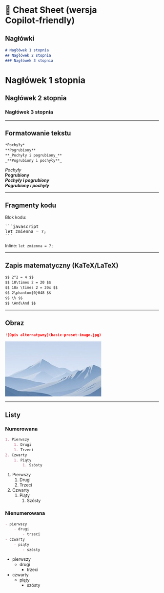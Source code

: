 # 📄 Cheat Sheet (wersja Copilot‑friendly)

## Nagłówki

```markdown
# Nagłówek 1 stopnia
## Nagłówek 2 stopnia
### Nagłówek 3 stopnia
```

# Nagłówek 1 stopnia  
## Nagłówek 2 stopnia  
### Nagłówek 3 stopnia  

---

## Formatowanie tekstu

```markdown
*Pochyły*  
**Pogrubiony**  
**_Pochyły i pogrubiony_**  
_**Pogrubiony i pochyły**_
```

*Pochyły*  
**Pogrubiony**  
**_Pochyły i pogrubiony_**  
_**Pogrubiony i pochyły**_

---

## Fragmenty kodu

Blok kodu:

<pre>
```javascript
let zmienna = 7;
```
</pre>

Inline: `let zmienna = 7;`

---

## Zapis matematyczny (KaTeX/LaTeX)

```markdown
$$ 2^2 = 4 $$
$$ 10\times 2 = 20 $$
$$ 10x \times 2 = 20x $$
$$ 2\phantom{0}048 $$
$$ \% $$
$$ \And\And $$
```

---

## Obraz

```markdown
![Opis alternatywny](basic-preset-image.jpg)
```

![Opis alternatywny](basic-preset-image.jpg)

---

## Listy

### Numerowana

```markdown
1. Pierwszy
    1. Drugi
    1. Trzeci
2. Czwarty
    1. Piąty
        1. Szósty
```

1. Pierwszy  
    1. Drugi  
    1. Trzeci  
2. Czwarty  
    1. Piąty  
        1. Szósty  

### Nienumerowana

```markdown
- pierwszy
    - drugi
        - trzeci
- czwarty
    - piąty
        - szósty
```

- pierwszy  
    - drugi  
        - trzeci  
- czwarty  
    - piąty  
        - szósty  


